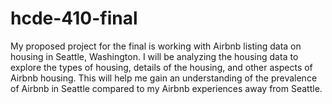 # hcde-410-final

My proposed project for the final is working with Airbnb listing data on housing in Seattle, Washington. I will be analyzing the housing data to explore the types of housing, details of the housing, and other aspects of Airbnb housing. This will help me gain an understanding of the prevalence of Airbnb in Seattle compared to my Airbnb experiences away from Seattle.